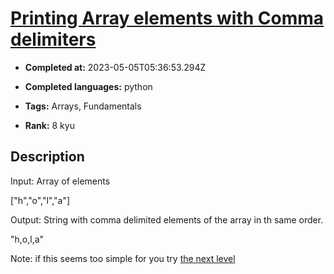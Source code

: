 # [Printing Array elements with Comma delimiters](https://www.codewars.com/kata/56e2f59fb2ed128081001328)

- **Completed at:** 2023-05-05T05:36:53.294Z

- **Completed languages:** python

- **Tags:** Arrays, Fundamentals

- **Rank:** 8 kyu

## Description

Input: Array of elements

["h","o","l","a"]

Output: String with comma delimited elements of the array in th same order.

"h,o,l,a"

Note: if this seems too simple for you try [the next level](https://www.codewars.com/kata/5711d95f159cde99e0000249)